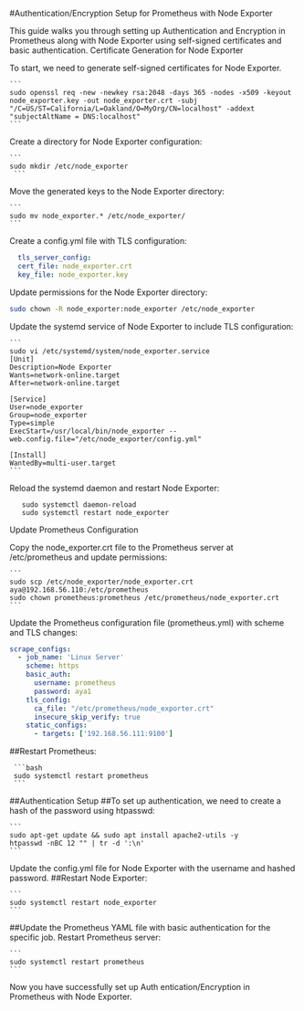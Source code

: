 #Authentication/Encryption Setup for Prometheus with Node Exporter

This guide walks you through setting up Authentication and Encryption in Prometheus along with Node Exporter using self-signed certificates and basic authentication.
Certificate Generation for Node Exporter
          
To start, we need to generate self-signed certificates for Node Exporter.

    ```
    sudo openssl req -new -newkey rsa:2048 -days 365 -nodes -x509 -keyout node_exporter.key -out node_exporter.crt -subj 
    "/C=US/ST=California/L=Oakland/O=MyOrg/CN=localhost" -addext "subjectAltName = DNS:localhost"
    ```

Create a directory for Node Exporter configuration:

    ```
    sudo mkdir /etc/node_exporter
     ```
Move the generated keys to the Node Exporter directory:

    ```
    sudo mv node_exporter.* /etc/node_exporter/
    ```
    
Create a config.yml file with TLS configuration:

```yml
  tls_server_config:
  cert_file: node_exporter.crt
  key_file: node_exporter.key
``` 
Update permissions for the Node Exporter directory:
  ```bash 
  sudo chown -R node_exporter:node_exporter /etc/node_exporter
  ```
Update the systemd service of Node Exporter to include TLS configuration:

    ```
    sudo vi /etc/systemd/system/node_exporter.service
    [Unit]
    Description=Node Exporter
    Wants=network-online.target
    After=network-online.target
    
    [Service]
    User=node_exporter
    Group=node_exporter
    Type=simple
    ExecStart=/usr/local/bin/node_exporter --web.config.file="/etc/node_exporter/config.yml"
    
    [Install]
    WantedBy=multi-user.target
    ```
Reload the systemd daemon and restart Node Exporter:
  ```
     sudo systemctl daemon-reload
     sudo systemctl restart node_exporter
  ```
Update Prometheus Configuration

Copy the node_exporter.crt file to the Prometheus server at /etc/prometheus and update permissions:

    ```
    sudo scp /etc/node_exporter/node_exporter.crt aya@192.168.56.110:/etc/prometheus
    sudo chown prometheus:prometheus /etc/prometheus/node_exporter.crt
    ```
    
Update the Prometheus configuration file (prometheus.yml) with scheme and TLS changes:
```yml
scrape_configs:
  - job_name: 'Linux Server'
    scheme: https
    basic_auth:
      username: prometheus
      password: aya1
    tls_config:
      ca_file: "/etc/prometheus/node_exporter.crt"
      insecure_skip_verify: true
    static_configs:
      - targets: ['192.168.56.111:9100']
 ```

##Restart Prometheus:

     ```bash
     sudo systemctl restart prometheus
     ```
     
##Authentication Setup
##To set up authentication, we need to create a hash of the password using htpasswd:

    ```
    sudo apt-get update && sudo apt install apache2-utils -y
    htpasswd -nBC 12 "" | tr -d ':\n'
    ```
    
Update the config.yml file for Node Exporter with the username and hashed password.
##Restart Node Exporter:

    ```
    sudo systemctl restart node_exporter
    ```
    
##Update the Prometheus YAML file with basic authentication for the specific job.
Restart Prometheus server:

    ```
    sudo systemctl restart prometheus
    ```
    
Now you have successfully set up Auth
entication/Encryption in Prometheus with Node Exporter.
